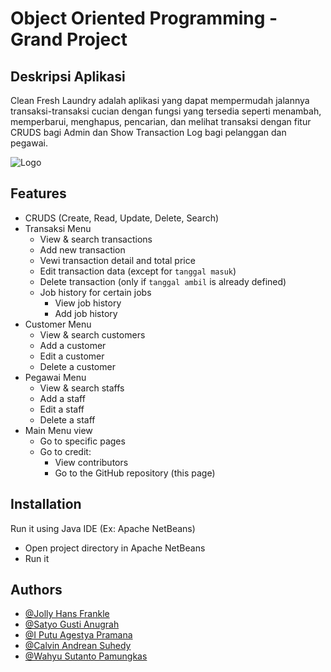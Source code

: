 # Object Oriented Programming - Grand Project

## Deskripsi Aplikasi
Clean Fresh Laundry adalah aplikasi yang dapat mempermudah jalannya transaksi-transaksi cucian dengan fungsi yang tersedia seperti menambah, memperbarui, menghapus, pencarian, dan melihat transaksi dengan fitur CRUDS bagi Admin dan Show Transaction Log bagi pelanggan dan pegawai.

![Logo](https://drive.google.com/uc?export=view&id=1pF0xnn9pKXwpKdjv0_J2NrNoa7P6OsdW)

## Features
- CRUDS (Create, Read, Update, Delete, Search)
- Transaksi Menu
  - View & search transactions
  - Add new transaction
  - Vewi transaction detail and total price
  - Edit transaction data (except for `tanggal masuk`)
  - Delete transaction (only if `tanggal ambil` is already defined)
  - Job history for certain jobs
    - View job history
    - Add job history
- Customer Menu
  - View & search customers
  - Add a customer
  - Edit a customer
  - Delete a customer
- Pegawai Menu
  - View & search staffs
  - Add a staff
  - Edit a staff
  - Delete a staff
- Main Menu view
  - Go to specific pages
  - Go to credit:
    - View contributors
    - Go to the GitHub repository (this page)

## Installation
Run it using Java IDE (Ex: Apache NetBeans)
- Open project directory in Apache NetBeans
- Run it
    
## Authors
- [@Jolly Hans Frankle](https://www.github.com/JollyFrankle)
- [@Satyo Gusti Anugrah](https://www.github.com/sagurah)
- [@I Putu Agestya Pramana](https://www.github.com/captbay)
- [@Calvin Andrean Suhedy](https://www.github.com/CalvinAndrean)
- [@Wahyu Sutanto Pamungkas](https://www.github.com/pamoenqkas)
